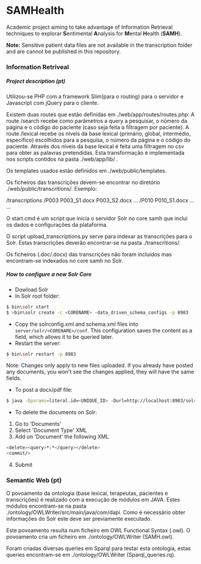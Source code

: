 # SAMHealth
Academic project aiming to take advantage of Information Retrieval techniques to explorar **S**entimental **A**nalysis for **M**ental **H**ealth (**SAMH**).

**Note:** Sensitive patient data files are not available in the transcription folder and are cannot be published in this repository.

### Information Retriveal
##### Project description (pt)

Utilizou-se PHP com a framework Slim(para o routing) para o servidor e Javascript com jQuery para o cliente.

Existem duas routes que estão definidas em ./web/app/routes/routes.php: 
A route /search recebe como parâmetros a query a pesquisar, o número da página e o código do paciente (caso seja feita a filtragem por paciente).
A route /lexical recebe os níveis da base lexical (primário, global, intermédio, especifico) escolhidos para a pesquisa, o número da página e o código do paciente.
Através dos níveis da base lexical é feita uma filtragem no csv para obter as palavras pretendidas. Esta transformação é implementada nos scripts contidos na pasta ./web/app/lib/ .

Os templates usados estão definidos em ./web/public/templates.	

Os ficheiros das transcrições devem-se encontrar no diretório ./web/public/transcritions/<ID Paciente>.
Exemplo:

/transcriptions
	/P003
		P003_S1.docx
		P003_S2.docx
		...
	/P010
		P010_S1.docx
		...
	...

O start.cmd é um script que inicia o servidor Solr no core samh que inclui os dados e configurações da plataforma.

O script upload_transcriptions.py serve para indexar as transcrições para o Solr. Estas transcrições deverão encontrar-se na pasta ./transcritions/<ID Paciente>.

Os ficheiros (.doc/.docx) das transcrições não foram incluídos mas encontram-se indexados no core samh no Solr.

##### How to configure a new Solr Core

- Dowload Solr
- In Solr root folder:
```sh
$ bin\solr start
$ >bin\solr create -c <CORENAME> -data_driven_schema_configs -p 8983
```
- Copy the solrconfig.xml and schema.xml files into `server/solr/<CORENAME>/conf`. This configuration saves the content as a field, which allows it to be queried later.
- Restart the server:
```sh
$ bin\solr restart -p 8983
```

Note: Changes only apply to new files uploaded. If you already have posted any documents, you won't see the changes applied, they will have the same fields.

- To post a docx/pdf file:
```sh
$ java -Dparams=literal.id=<UNIQUE_ID> -Durl=http://localhost:8983/solr/<CORENAME>/update/extract -jar example\exampledocs\post.jar <FILE_PATH.docx>
```

- To delete the documents on Solr:

1. Go to 'Documents'
2. Select 'Document Type' XML
3. Add on 'Document' the following XML

  ```sh
  <delete><query>*:*</query></delete>
  <commit/>
  ```
4. Submit

### Semantic Web (pt)

O povoamento da ontologia (base lexical, terapeutas, pacientes e transcrições) é realizado com a execução de módulos em JAVA.
Estes módulos encontram-se na pasta ./ontology/OWLWriter/src/main/java/com/dapi.
Como é necessário obter informações do Solr este deve ser previamente executado.

Este povoamento resulta num ficheiro em OWL Functional Syntax (.owl). 
O povoamento cria um ficheiro em ./ontology/OWLWriter (SAMH.owl).

Foram criadas diversas queries em Sparql para testar esta ontologia, estas queries encontram-se em ./ontology/OWLWriter (Sparql_queries.rq).
